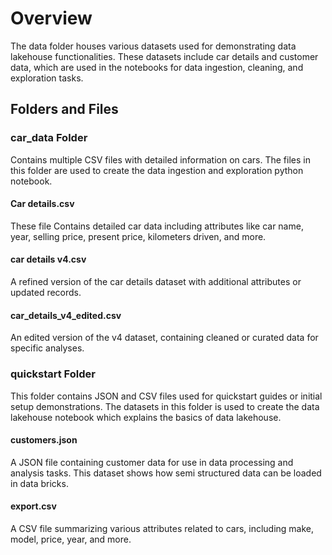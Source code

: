 
# Overview
The data folder houses various datasets used for demonstrating data lakehouse functionalities. These datasets include car details and customer data, which are used in the notebooks for data ingestion, cleaning, and exploration tasks.

## Folders and Files

### car_data Folder

Contains multiple CSV files with detailed information on cars. The files in this folder are used to create the data ingestion and exploration python notebook.

#### Car details.csv

These file Contains detailed car data including attributes like car name, year, selling price, present price, kilometers driven, and more.

#### car details v4.csv
A refined version of the car details dataset with additional attributes or updated records.

#### car_details_v4_edited.csv

An edited version of the v4 dataset, containing cleaned or curated data for specific analyses.

### quickstart Folder

This folder contains JSON and CSV files used for quickstart guides or initial setup demonstrations. The datasets in this folder is used to create the data lakehouse notebook which explains the basics of data lakehouse.

#### customers.json

A JSON file containing customer data for use in data processing and analysis tasks. This dataset shows how semi structured data can be loaded in data bricks.

#### export.csv

A CSV file summarizing various attributes related to cars, including make, model, price, year, and more.

